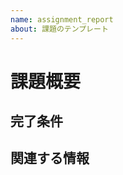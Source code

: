 ```yaml
---
name: assignment_report
about: 課題のテンプレート
---
```


# 課題概要

<!-- 変更の目的 もしくは なぜやるのかを明記 -->

## 完了条件

<!-- この issue の達成条件を記入してください 例）以下のタスクが完了している事-->

## 関連する情報

<!-- 関連する参考資料、参考URL、Issueがあれば記入してください -->
